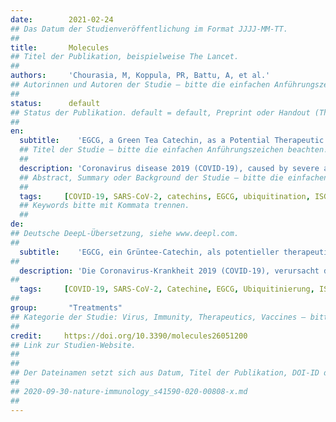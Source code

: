 ```yaml
---
date:        2021-02-24
## Das Datum der Studienveröffentlichung im Format JJJJ-MM-TT.
##
title:       Molecules
## Titel der Publikation, beispielweise The Lancet.
##
authors:     'Chourasia, M, Koppula, PR, Battu, A, et al.'
## Autorinnen und Autoren der Studie – bitte die einfachen Anführungszeichen beachten!
##
status:      default
## Status der Publikation. default = default, Preprint oder Handout (Thesenpapier)
##
en:
  subtitle:    'EGCG, a Green Tea Catechin, as a Potential Therapeutic Agent for Symptomatic and Asymptomatic SARS-CoV-2 Infection'
  ## Titel der Studie – bitte die einfachen Anführungszeichen beachten!
  ##
  description: 'Coronavirus disease 2019 (COVID-19), caused by severe acute respiratory syndrome coronavirus 2 (SARS-CoV-2), has emerged to be the greatest threat to humanity in the modern world and has claimed nearly 2.2 million lives worldwide. The United States alone accounts for more than one fourth of 100 million COVID-19 cases across the globe. Although vaccination against SARS-CoV-2 has begun, its efficacy in preventing a new or repeat COVID-19 infection in immunized individuals is yet to be determined. Calls for repurposing of existing, approved, drugs that target the inflammatory condition in COVID-19 are growing. Our initial gene ontology analysis predicts a similarity between SARS-CoV-2 induced inflammatory and immune dysregulation and the pathophysiology of rheumatoid arthritis. Interestingly, many of the drugs related to rheumatoid arthritis have been found to be lifesaving and contribute to lower COVID-19 morbidity. We also performed in silico investigation of binding of epigallocatechin gallate (EGCG), a well-known catechin, and other catechins on viral proteins and identified papain-like protease protein (PLPro) as a binding partner. Catechins bind to the S1 ubiquitin-binding site of PLPro, which might inhibit its protease function and abrogate SARS-CoV-2 inhibitory function on ubiquitin proteasome system and interferon stimulated gene system. In the realms of addressing inflammation and how to effectively target SARS-CoV-2 mediated respiratory distress syndrome, we review in this article the available knowledge on the strategic placement of EGCG in curbing inflammatory signals and how it may serve as a broad spectrum therapeutic in asymptomatic and symptomatic COVID-19 patients.'
  ## Abstract, Summary oder Background der Studie – bitte die einfachen Anführungszeichen b
  ##
  tags:     [COVID-19, SARS-CoV-2, catechins, EGCG, ubiquitination, ISGylation, inflammation, rheumatoid arthritis, vaccines, PLPro]
  ## Keywords bitte mit Kommata trennen.
  ##
de: 
## Deutsche DeepL-Übersetzung, siehe www.deepl.com.
##
  subtitle:    'EGCG, ein Grüntee-Catechin, als potentieller therapeutischer Wirkstoff für symptomatische und asymptomatische SARS-CoV-2-Infektionen'
##
  description: 'Die Coronavirus-Krankheit 2019 (COVID-19), verursacht durch das schwere akute respiratorische Syndrom Coronavirus 2 (SARS-CoV-2), hat sich zur größten Bedrohung der Menschheit in der modernen Welt entwickelt und weltweit fast 2,2 Millionen Menschenleben gefordert. Allein auf die Vereinigten Staaten entfällt mehr als ein Viertel der 100 Millionen COVID-19-Fälle in der Welt. Obwohl mit der Impfung gegen SARS-CoV-2 begonnen wurde, muss ihre Wirksamkeit bei der Verhinderung einer neuen oder erneuten COVID-19-Infektion bei geimpften Personen noch ermittelt werden. Der Ruf nach einer Neuausrichtung bestehender, bereits zugelassener Medikamente, die auf den Entzündungszustand bei COVID-19 abzielen, wird immer lauter. Unsere erste Gen-Ontologie-Analyse sagt eine Ähnlichkeit zwischen der durch SARS-CoV-2 ausgelösten Entzündungs- und Immundysregulation und der Pathophysiologie der rheumatoiden Arthritis voraus. Interessanterweise haben sich viele der Medikamente, die mit rheumatoider Arthritis in Zusammenhang stehen, als lebensrettend erwiesen und tragen zu einer geringeren COVID-19-Morbidität bei. Wir haben auch in silico die Bindung von Epigallocatechingallat (EGCG), einem bekannten Catechin, und anderen Catechinen an virale Proteine untersucht und das papainartige Proteaseprotein (PLPro) als Bindungspartner identifiziert. Catechine binden an die S1-Ubiquitin-Bindungsstelle von PLPro, was dessen Proteasefunktion hemmen und die hemmende Wirkung von SARS-CoV-2 auf das Ubiquitin-Proteasom-System und das durch Interferon stimulierte Gensystem aufheben könnte. Im Bereich der Entzündungsbekämpfung und der wirksamen Bekämpfung des SARS-CoV-2-vermittelten Atemnotsyndroms wird in diesem Artikel das verfügbare Wissen über die strategische Platzierung von EGCG bei der Eindämmung von Entzündungssignalen und seine mögliche Funktion als Breitspektrum-Therapeutikum bei asymptomatischen und symptomatischen COVID-19-Patienten zusammengefasst.'
##
  tags:     [COVID-19, SARS-CoV-2, Catechine, EGCG, Ubiquitinierung, ISGylierung, Entzündung, rheumatoide Arthritis, Impfstoffe, PLPro]
##
group:       "Treatments"
## Kategorie der Studie: Virus, Immunity, Therapeutics, Vaccines – bitte die Anführungszeichen beachten!
##
credit:     https://doi.org/10.3390/molecules26051200
## Link zur Studien-Website.
##
##
## Der Dateinamen setzt sich aus Datum, Titel der Publikation, DOI-ID der Studie (nach dem letzten Slash) und der Dateiendung zusammen. Bitte den Unterstrich vor der DOI-ID beachten!
##
## 2020-09-30-nature-immunology_s41590-020-00808-x.md
##
---
```

<object data="{{ page.link }}" style='height:calc(100vh - 400px); width: 100%' type='application/pdf'></object>

